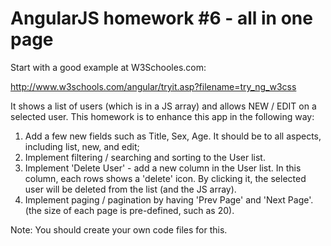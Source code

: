 # AngularJS homework #6 - all in one page

Start with a good example at W3Schooles.com:

http://www.w3schools.com/angular/tryit.asp?filename=try_ng_w3css

It shows a list of users (which is in a JS array) and allows NEW / EDIT on a selected user.
This homework is to enhance this app in the following way:

1. Add a few new fields such as Title, Sex, Age. It should be to all aspects, including list, new, and edit;
2. Implement filtering / searching and sorting to the User list.
3. Implement 'Delete User' - add a new column in the User list. In this column, each rows shows a
'delete' icon. By clicking it, the selected user will be deleted from the list (and the JS array).
4. Implement paging / pagination by having 'Prev Page' and 'Next Page'. (the size of each page is
pre-defined, such as 20).

Note: You should create your own code files for this.